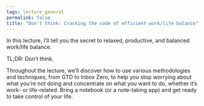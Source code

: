 ```yaml
---
tags: lecture_general
permalink: false
title: "Don't think: Cracking the code of efficient work/life balance"
---
```


In this lecture, I’ll tell you the secret to relaxed, productive, and balanced work/life balance.

TL;DR: Don’t think.

Throughout the lecture, we’ll discover how to use various methodologies and techniques, from GTD to Inbox Zero, to help you stop worrying about what you’re not doing and concentrate on what you want to do, whether it’s work- or life-related. Bring a notebook (or a note-taking app) and get ready to take control of your life.